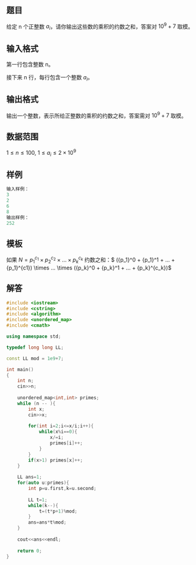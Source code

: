 ## 题目
给定 n 个正整数 $a_i$，请你输出这些数的乘积的约数之和，答案对 $10^9+7$ 取模。

## 输入格式
第一行包含整数 n。

接下来 n 行，每行包含一个整数 $a_i$。

## 输出格式
输出一个整数，表示所给正整数的乘积的约数之和，答案需对 $10^9+7$ 取模。

## 数据范围
$1≤n≤100,$
$1≤a_i≤2×10^9$

## 样例
```c++
输入样例：
3
2
6
8
输出样例：
252
```

## 模板
如果 $N = {p_1}^{c_1} \times {p_2}^{c_2} \times ... \times {p_k}^{c_k}$
约数之和：$ ({p_1}^0 + {p_1}^1 + ... + {p_1}^{c1}) \times ... \times ({p_k}^0 + {p_k}^1 + ... + {p_k}^{c_k})$

## 解答
```c++
#include <iostream>
#include <cstring>
#include <algorithm>
#include <unordered_map>
#include <cmath>

using namespace std;

typedef long long LL;

const LL mod = 1e9+7;

int main()
{
    int n;
    cin>>n;
    
    unordered_map<int,int> primes;
    while (n -- ){
        int x;
        cin>>x;
        
        for(int i=2;i<=x/i;i++){
            while(x%i==0){
                x/=i;
                primes[i]++;
            }
        }
        if(x>1) primes[x]++;
    }
    
    LL ans=1;
    for(auto u:primes){
        int p=u.first,k=u.second;
        
        LL t=1;
        while(k--){
            t=(t*p+1)%mod;
        }
        ans=ans*t%mod;
    }
    
    cout<<ans<<endl;
    
    return 0;
}
```
